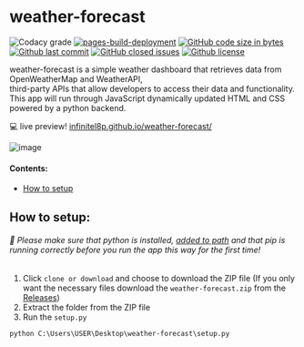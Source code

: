 # weather-forecast

![Codacy grade](https://img.shields.io/codacy/grade/cb5b81c74c324312ab5381133e2cb660)
[![pages-build-deployment](https://github.com/infinitel8p/weather-forecast/actions/workflows/pages/pages-build-deployment/badge.svg)](https://github.com/infinitel8p/weather-forecast/actions/workflows/pages/pages-build-deployment)
[![GitHub code size in bytes](https://img.shields.io/github/languages/code-size/infinitel8p/weather-forecast)](https://img.shields.io/github/languages/code-size/infinitel8p/weather-forecast)
[![Github last commit](https://img.shields.io/github/last-commit/infinitel8p/weather-forecast)](https://img.shields.io/github/last-commit/infinitel8p/weather-forecast)
[![GitHub closed issues](https://img.shields.io/github/issues-closed-raw/infinitel8p/weather-forecast)](https://github.com/infinitel8p/weather-forecast/issues?q=is%3Aissue+is%3Aclosed)
[![Github license](https://img.shields.io/github/license/infinitel8p/pokedex)](https://github.com/infinitel8p/weather-forecast/blob/master/LICENSE)

weather-forecast is a simple weather dashboard that retrieves data from OpenWeatherMap and WeatherAPI,  
third-party APIs that allow developers to access their data and functionality.  
This app will run through JavaScript dynamically updated HTML and CSS powered by a python backend.

💻 live preview! [infinitel8p.github.io/weather-forecast/](https://infinitel8p.github.io/weather-forecast/)

![image](https://github.com/user-attachments/assets/a86152aa-5d68-4321-a5f9-71f383fe5332)

#### Contents:

- [How to setup](https://github.com/infinitel8p/PokeDex#how-to-setup)

## How to setup:

###### :snake: Please make sure that python is installed, [added to path](https://datatofish.com/add-python-to-windows-path/) and that pip is running correctly before you run the app this way for the first time!

1.  Click `clone or download` and choose to download the ZIP file (If you only want the necessary files download the `weather-forecast.zip` from the [Releases](https://github.com/infinitel8p/weather-forecast/releases))
2.  Extract the folder from the ZIP file
3.  Run the `setup.py`

```shell
python C:\Users\USER\Desktop\weather-forecast\setup.py
```
